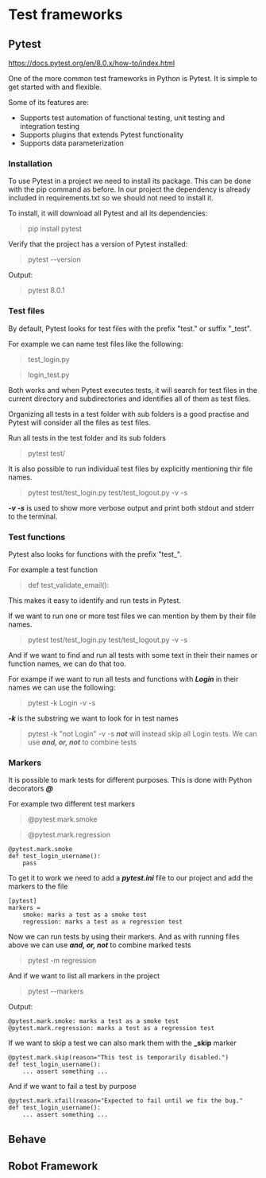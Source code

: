 # Test frameworks


## Pytest
https://docs.pytest.org/en/8.0.x/how-to/index.html

One of the more common test frameworks in Python is Pytest. It is simple to get started with and flexible.

Some of its features are:
*   Supports test automation of functional testing, unit testing and integration testing
*   Supports plugins that extends Pytest functionality
*   Supports data parameterization

### Installation
To use Pytest in a project we need to install its package. This can be done with the pip command as before. In our project the dependency is already included in requirements.txt so we should not need to install it.

To install, it will download all Pytest and all its dependencies:
> pip install pytest

Verify that the project has a version of Pytest installed:
> pytest --version

Output:
> pytest 8.0.1

### Test files
By default, Pytest looks for test files with the prefix "test." or suffix "_test". 

For example we can name test files like the following:
> test_login.py

> login_test.py

Both works and when Pytest executes tests, it will search for test files in the current directory and subdirectories and identifies all of them as test files. 

Organizing all tests in a test folder with sub folders is a good practise and Pytest will consider all the files as test files. 

Run all tests in the test folder and its sub folders
> pytest test/

It is also possible to run individual test files by explicitly mentioning thir file names. 
> pytest test/test_login.py test/test_logout.py -v -s

**_-v -s_** is used to show more verbose output and print both stdout and stderr to the terminal.

### Test functions
Pytest also looks for functions with the prefix "test_". 

For example a test function 

> def test_validate_email(): 

This makes it easy to identify and run tests in Pytest.

If we want to run one or more test files we can mention by them by their file names.
> pytest test/test_login.py test/test_logout.py -v -s

And if we want to find and run all tests with some text in their their names or function names, we can do that too. 

For exampe if we want to run all tests and functions with **_Login_** in their names we can use the following:
> pytest -k Login -v -s

**_-k_** is the substring we want to look for in test names 

> pytest -k "not Login" -v -s
**_not_** will instead skip all Login tests. We can use **_and, or, not_** to combine tests 

### Markers
It is possible to mark tests for different purposes. This is done with Python decorators **_@_**

For example two different test markers
> @pytest.mark.smoke  

> @pytest.mark.regression  

```
@pytest.mark.smoke
def test_login_username():
    pass  
```

To get it to work we need to add a **_pytest.ini_** file to our project and add the markers to the file
```
[pytest]
markers =
    smoke: marks a test as a smoke test
    regression: marks a test as a regression test
```
Now we can run tests by using their markers. And as with running files above we can use **_and, or, not_** to combine marked tests
> pytest -m regression

And if we want to list all markers in the project
> pytest --markers

Output:
```
@pytest.mark.smoke: marks a test as a smoke test
@pytest.mark.regression: marks a test as a regression test
```

If we want to skip a test we can also mark them with the **_skip** marker
```
@pytest.mark.skip(reason="This test is temporarily disabled.")
def test_login_username():
    ... assert something ...   
```

And if we want to fail a test by purpose
```
@pytest.mark.xfail(reason="Expected to fail until we fix the bug."
def test_login_username():
    ... assert something ...   
```


## Behave

## Robot Framework
